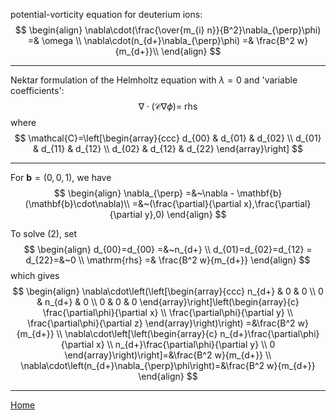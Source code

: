 
potential-vorticity equation for deuterium ions:
$$
\begin{align}
\nabla\cdot(\frac{\over{m_{i} n}}{B^2}\nabla_{\perp}\phi) =& \omega \\
\nabla\cdot(n_{d+}\nabla_{\perp}\phi) =& \frac{B^2 w}{m_{d+}}\\
\end{align}
$$

---

Nektar formulation of the Helmholtz equation with $\lambda=0$ and 'variable coefficients':
$$
\nabla\cdot(\mathcal{C}\nabla\phi) =~\mathrm{rhs} 
$$
where
$$
\mathcal{C}=\left[\begin{array}{ccc}
  d_{00} & d_{01} & d_{02} \\
  d_{01} & d_{11} & d_{12} \\
  d_{02} & d_{12} & d_{22}
\end{array}\right]
$$

---
For $\mathbf{b}=(0,0,1)$, we have
$$
\begin{align}
\nabla_{\perp} =&~\nabla - \mathbf{b}(\mathbf{b}\cdot\nabla)\\
=&~(\frac{\partial}{\partial x},\frac{\partial}{\partial y},0)
\end{align}
$$

To solve (2), set
$$
\begin{align}
d_{00}=d_{00} =&~n_{d+} \\
d_{01}=d_{02}=d_{12} = d_{22}=&~0 \\
\mathrm{rhs} =& \frac{B^2 w}{m_{d+}}
\end{align}
$$
which gives
$$
\begin{align}
\nabla\cdot\left(\left[\begin{array}{ccc}
  n_{d+} & 0 & 0 \\
  0 & n_{d+} & 0 \\
  0 & 0 & 0
\end{array}\right]\left(\begin{array}{c}
  \frac{\partial\phi}{\partial x} \\
  \frac{\partial\phi}{\partial y} \\
  \frac{\partial\phi}{\partial z} 
\end{array}\right)\right) =&\frac{B^2 w}{m_{d+}} \\
\nabla\cdot\left[\left(\begin{array}{c}
  n_{d+}\frac{\partial\phi}{\partial x} \\
  n_{d+}\frac{\partial\phi}{\partial y} \\
  0
\end{array}\right)\right]=&\frac{B^2 w}{m_{d+}} \\
\nabla\cdot\left(n_{d+}\nabla_{\perp}\phi\right)=&\frac{B^2 w}{m_{d+}}
\end{align}
$$

---

[Home](../readme)